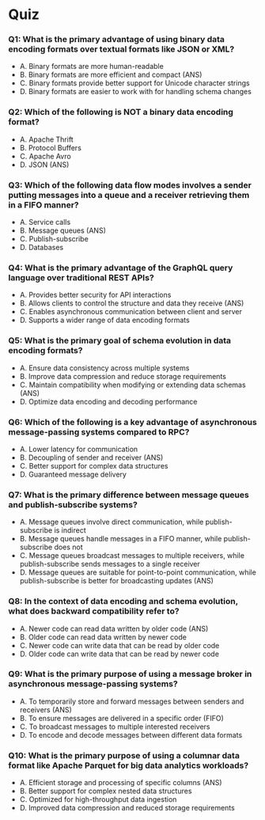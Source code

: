 # Quiz

### Q1: What is the primary advantage of using binary data encoding formats over textual formats like JSON or XML?

- A. Binary formats are more human-readable
- B. Binary formats are more efficient and compact (ANS)
- C. Binary formats provide better support for Unicode character strings
- D. Binary formats are easier to work with for handling schema changes

### Q2: Which of the following is NOT a binary data encoding format?

- A. Apache Thrift
- B. Protocol Buffers
- C. Apache Avro
- D. JSON (ANS)

### Q3: Which of the following data flow modes involves a sender putting messages into a queue and a receiver retrieving them in a FIFO manner?

- A. Service calls
- B. Message queues (ANS)
- C. Publish-subscribe
- D. Databases

### Q4: What is the primary advantage of the GraphQL query language over traditional REST APIs?

- A. Provides better security for API interactions
- B. Allows clients to control the structure and data they receive (ANS)
- C. Enables asynchronous communication between client and server
- D. Supports a wider range of data encoding formats

### Q5: What is the primary goal of schema evolution in data encoding formats?

- A. Ensure data consistency across multiple systems
- B. Improve data compression and reduce storage requirements
- C. Maintain compatibility when modifying or extending data schemas (ANS)
- D. Optimize data encoding and decoding performance

### Q6: Which of the following is a key advantage of asynchronous message-passing systems compared to RPC?

- A. Lower latency for communication
- B. Decoupling of sender and receiver (ANS)
- C. Better support for complex data structures
- D. Guaranteed message delivery

### Q7: What is the primary difference between message queues and publish-subscribe systems?

- A. Message queues involve direct communication, while publish-subscribe is indirect
- B. Message queues handle messages in a FIFO manner, while publish-subscribe does not
- C. Message queues broadcast messages to multiple receivers, while publish-subscribe sends messages to a single receiver
- D. Message queues are suitable for point-to-point communication, while publish-subscribe is better for broadcasting updates (ANS)

### Q8: In the context of data encoding and schema evolution, what does backward compatibility refer to?

- A. Newer code can read data written by older code (ANS)
- B. Older code can read data written by newer code
- C. Newer code can write data that can be read by older code
- D. Older code can write data that can be read by newer code

### Q9: What is the primary purpose of using a message broker in asynchronous message-passing systems?

- A. To temporarily store and forward messages between senders and receivers (ANS)
- B. To ensure messages are delivered in a specific order (FIFO)
- C. To broadcast messages to multiple interested receivers
- D. To encode and decode messages between different data formats

### Q10: What is the primary purpose of using a columnar data format like Apache Parquet for big data analytics workloads?

- A. Efficient storage and processing of specific columns (ANS)
- B. Better support for complex nested data structures
- C. Optimized for high-throughput data ingestion
- D. Improved data compression and reduced storage requirements
